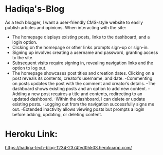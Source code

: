 # Hadiqa's-Blog
As a tech blogger, I want a user-friendly CMS-style website to easily publish articles and opinions. When interacting with the site:

- The homepage displays existing posts, links to the dashboard, and a login option.
- Clicking on the homepage or other links prompts sign-up or sign-in.
- Signing up involves creating a username and password, granting access to the site.
- Subsequent visits require signing in, revealing navigation links and the option to log out.
- The homepage showcases post titles and creation dates. Clicking on a post reveals its contents, creator’s username, and date.
-Commenting on posts updates the post with the comment and creator’s details.
-The dashboard shows existing posts and an option to add new content.
-Adding a new post requires a title and contents, redirecting to an updated dashboard.
-Within the dashboard, I can delete or update existing posts.
-Logging out from the navigation successfully signs me out.
-Extended inactivity allows viewing posts but prompts a login before adding, updating, or deleting content.

# Heroku Link:
https://hadiqa-tech-blog-1234-2374fed05503.herokuapp.com/

